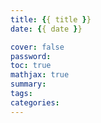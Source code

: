 ```yaml
---
title: {{ title }}
date: {{ date }}

cover: false
password:
toc: true
mathjax: true
summary:
tags:
categories:
---
```

